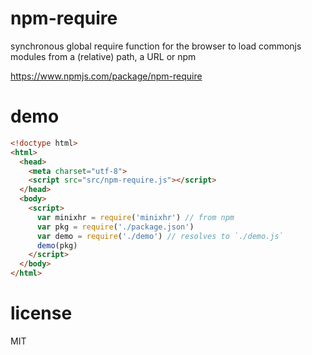# npm-require
synchronous global require function for the browser to load commonjs modules from a (relative) path, a URL or npm

https://www.npmjs.com/package/npm-require

# demo
```html
<!doctype html>
<html>
  <head>
    <meta charset="utf-8">
    <script src="src/npm-require.js"></script>
  </head>
  <body>
    <script>
      var minixhr = require('minixhr') // from npm
      var pkg = require('./package.json')
      var demo = require('./demo') // resolves to `./demo.js`
      demo(pkg)
    </script>
  </body>
</html>
```

<!--
# DEMO (TEST)
Structure:
- no folders for different versions
  - current tests are for current versions
  - old tests are in version history
- tests are numbered feature folders
  - new features get the next version number
  - retired features get deleted, thus archived into the version histroy
- a feature folder potentially contains `fixture` folder
- a feature folder contains a `spec.js` file to describe the feature usage

# TODO
```js
// @TODO: make test/test.html test stuff
// @TODO: make test/benchmark.html test stuff
// @TODO: include {test,benchmark}.html as iframes in index.js - where `index.html` is the DEMO PAGE which includes demo and documentation

// @TODO: put `src/index.js` structure into place
// @TODO: experiment with offlineFirst/ServiceWorker with cross-domain-re-use of modules
// @TODO: find `package.json` and load all dependencies with their versions
// @TODO: require.config(opts) // to change NPM CDN, etc...
// @TODO: require.packageJSON // to show packageJSON of current require
// @TODO: maybe support version ranges (check unpkg and wzrd support)


// @TODO: compare with npm-requie inofficial and implement

// // then
//   a. LOAD_AS_FILE(Y + X)
//   //     LOAD_AS_FILE(X)
//   // 1. If X is a file, load X as JavaScript text.  STOP
//   // 2. If X.js is a file, load X.js as JavaScript text.  STOP
//   // 3. If X.json is a file, parse X.json to a JavaScript Object.  STOP
//   b. LOAD_AS_DIRECTORY(Y + X)
//   // 1. If X/package.json is a file,
//   //    a. Parse X/package.json, and look for "main" field.
//   //    b. let M = X + (json main field)
//   //    c. LOAD_AS_FILE(M)
//   //    d. LOAD_INDEX(M)
//         //   If X/index.js is a file, load X/index.js as JavaScript text.  STOP
//         //  2. If X/index.json is a file, parse X/index.json to a JavaScript object. STOP
//         //  3. If X/index.node is a file, load X/index.node as binary addon.  STOP
//   //  If X/index.js is a file, load X/index.js as JavaScript text.  STOP
//   //  2. If X/index.json is a file, parse X/index.json to a JavaScript object. STOP
//   //  3. If X/index.node is a file, load X/index.node as binary addon.  STOP
// 4. LOAD_NODE_MODULES(X, START=dirname(Y))
//   // 1. let DIRS=NODE_MODULES_PATHS(START)
//   // 2. for each DIR in DIRS:
//   //    a. LOAD_AS_FILE(DIR/X)
//   //    b. LOAD_AS_DIRECTORY(DIR/X)
// 5. `throw new Error("Cannot find module '<module name>'")`

// @TODO: use as "test cases" or rather "example output"

// require('./routes')
//   ./package.json#main
//   ./routes.js
//   ./routes.json
//   ./routes.node
//
// // /home/bytearcher/socket/src/server.js
// require('async')
//   /home/bytearcher/socket/src/node_modules/async
//   /home/bytearcher/socket/node_modules/async
//   /home/bytearcher/node_modules/async
//   /home/node_modules/async
//   /node_modules/async
//
//   module.paths
//   [ '/Users/samer/learn-node/repl/node_modules',
//     '/Users/samer/learn-node/node_modules',
//     '/Users/samer/node_modules',
//     '/Users/node_modules',
//     '/node_modules',
//     '/Users/samer/.node_modules',
//     '/Users/samer/.node_libraries',
//     '/usr/local/Cellar/node/7.7.1/lib/node' ]
```

# usage

**`index.html`**

```html

  <body>
    <script src="https://wzrd.in/standalone/npm-require"></script>
    <script src="browser.js"></script>
  </body>

```

**`browser.js`**

```js
var minixhr = require('minixhr')

// use module :-)
```

# resolver spec

*The `require` function in nodejs does not follow the official module resolver logic, so below follows the resolver logic this module uses and what I think the logic currently used by `require` in nodejs looks like*

open issue:
* https://github.com/nodejs/node/issues/17966

**Official** (not implemented by this module)
* nodejs#require https://nodejs.org/api/modules.html#modules_all_together
* commonJS#require http://wiki.commonjs.org/wiki/Modules/1.1#Module_Context

**Inofficial** (implemented by this module)  
Follows official spec as closely as possible, but:
* without nodejs CORE MODULES support
* without .node file extension support

```
require(X) from module at path Y
1. If X is a core module,
   a. return the core module
   b. STOP
2. If X begins with '/'
   a. set Y to be the filesystem root
3. If X begins with './' or '/' or '../'
   a. LOAD(Y + X)
4. LOAD_NODE_MODULES(X, dirname(Y))
5. THROW "not found"

LOAD(X)
1. LOAD_AS_DIRECTORY(X)
2. LOAD_AS_FILE(X)
3. LOAD_INDEX(X)

LOAD_AS_DIRECTORY(X)
1. If X/package.json is a file,
   a. Parse X/package.json, and look for "main" field.
   b. let M = X + (json main field)
   c. LOAD_AS_FILE(M)
   d. LOAD_INDEX(M)

LOAD_AS_FILE(X)
1. If X is a file, load X as JavaScript text.  STOP
2. If X.js is a file, load X.js as JavaScript text.  STOP
3. If X.json is a file, parse X.json to a JavaScript Object.  STOP
4. If X.node is a file, load X.node as binary addon.  STOP

LOAD_INDEX(X)
1. If X/index.js is a file, load X/index.js as JavaScript text.  STOP
2. If X/index.json is a file, parse X/index.json to a JavaScript object. STOP
3. If X/index.node is a file, load X/index.node as binary addon.  STOP

LOAD_NODE_MODULES(X, START)
1. let DIRS=NODE_MODULES_PATHS(START)
2. for each DIR in DIRS:
   a. LOAD(DIR/X)

NODE_MODULES_PATHS(START)
1. let PARTS = path split(START)
2. let I = count of PARTS - 1
3. let DIRS = []
4. while I >= 0,
   a. if PARTS[I] = "node_modules" CONTINUE
   b. DIR = path join(PARTS[0 .. I] + "node_modules")
   c. DIRS = DIRS + DIR
   d. let I = I - 1
5. return DIRS
```
-->

# license
MIT
